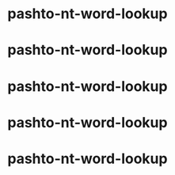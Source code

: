 # pashto-nt-word-lookup
# pashto-nt-word-lookup
# pashto-nt-word-lookup
# pashto-nt-word-lookup
# pashto-nt-word-lookup
